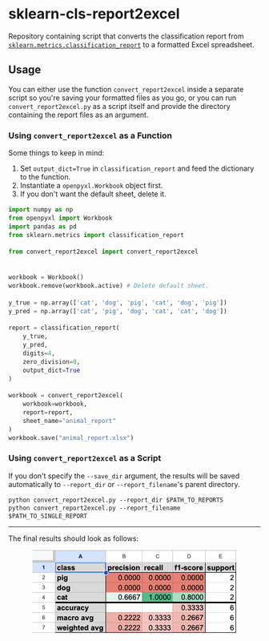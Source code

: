 # sklearn-cls-report2excel
Repository containing script that converts the classification report from [`sklearn.metrics.classification_report`](https://github.com/scikit-learn/scikit-learn/blob/main/sklearn/metrics/_classification.py#L2405) to a formatted Excel spreadsheet.

## Usage

You can either use the function `convert_report2excel` inside a separate script so you're saving your formatted files as you go, or you can run `convert_report2excel.py` as a script itself and provide the directory containing the report files as an argument.

### Using `convert_report2excel` as a Function

Some things to keep in mind:
  1. Set `output_dict=True` in `classification_report` and feed the dictionary to the function.
  2. Instantiate a `openpyxl.Workbook` object first.
  3. If you don't want the default sheet, delete it.

```Python
import numpy as np
from openpyxl import Workbook
import pandas as pd
from sklearn.metrics import classification_report

from convert_report2excel import convert_report2excel


workbook = Workbook()
workbook.remove(workbook.active) # Delete default sheet.

y_true = np.array(['cat', 'dog', 'pig', 'cat', 'dog', 'pig'])
y_pred = np.array(['cat', 'pig', 'dog', 'cat', 'cat', 'dog'])

report = classification_report(
    y_true,
    y_pred,
    digits=4,
    zero_division=0,
    output_dict=True
)

workbook = convert_report2excel(
    workbook=workbook,
    report=report,
    sheet_name="animal_report"
)
workbook.save("animal_report.xlsx")
```

### Using `convert_report2excel` as a Script

If you don't specify the `--save_dir` argument, the results will be saved automatically to `--report_dir` or `--report_filename`'s parent directory.

```
python convert_report2excel.py --report_dir $PATH_TO_REPORTS
python convert_report2excel.py --report_filename $PATH_TO_SINGLE_REPORT
```

---

The final results should look as follows:

<p align="center">
  <img src="https://github.com/seanswyi/sklearn-cls-report2excel/blob/main/images/sklearn-report2excel_example.png?raw=true" alt="Results"/>
</p>
